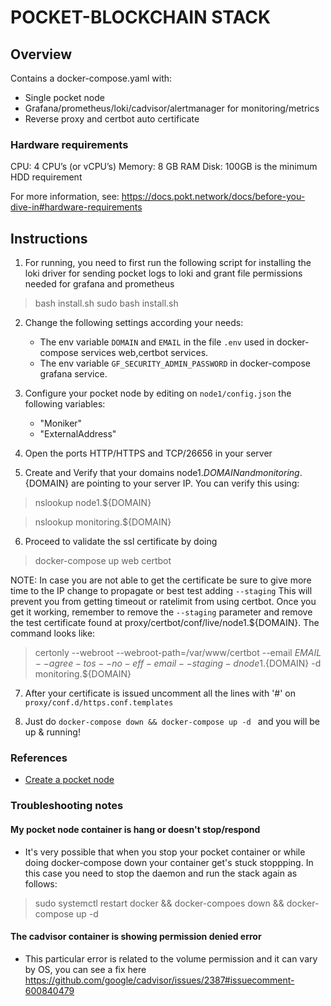 # POCKET-BLOCKCHAIN STACK 


## Overview

Contains a docker-compose.yaml with:

- Single pocket node 
- Grafana/prometheus/loki/cadvisor/alertmanager for monitoring/metrics
- Reverse proxy and certbot auto certificate

### Hardware requirements

CPU: 4 CPU’s (or vCPU’s)
Memory: 8 GB RAM
Disk: 100GB is the minimum HDD requirement

For more information, see: 
https://docs.pokt.network/docs/before-you-dive-in#hardware-requirements


## Instructions 


1. For running, you need to first run the following script for installing the loki driver for sending pocket logs to loki and grant file permissions needed for grafana and prometheus 

>  bash install.sh
>  sudo bash install.sh


2. Change the following settings according your needs:
    - The env variable `DOMAIN` and `EMAIL` in the file `.env` used in docker-compose services web,certbot services. 
    - The env variable `GF_SECURITY_ADMIN_PASSWORD` in docker-compose grafana service. 


3. Configure your pocket node by editing on `node1/config.json` the following variables:
    -  "Moniker"
    -  "ExternalAddress"


4. Open the ports HTTP/HTTPS and TCP/26656 in your server


5. Create and Verify that your domains node1.${DOMAIN} and monitoring.${DOMAIN} are pointing to your server IP. You can verify this using:


> nslookup node1.${DOMAIN}

> nslookup monitoring.${DOMAIN}


6. Proceed to validate the ssl certificate by doing 


> docker-compose up web certbot 

NOTE: In case you are not able to get the certificate be sure to give more time to the IP change to propagate or best test adding `--staging` This will prevent you from getting timeout or ratelimit from using certbot. Once you get it working, remember to remove the `--staging` parameter and remove the test certificate found at proxy/certbot/conf/live/node1.${DOMAIN}. The command looks like:

>  certonly --webroot --webroot-path=/var/www/certbot --email ${EMAIL} --agree-tos --no-eff-email --staging -d node1.${DOMAIN} -d monitoring.${DOMAIN}


7. After your certificate is issued uncomment all the lines with '#' on `proxy/conf.d/https.conf.templates`


8. Just do `docker-compose down && docker-compose up -d ` and you will be up & running! 


### References

- [Create a pocket node](https://docs.pokt.network/docs/create-pocket-node)


### Troubleshooting notes



#### My pocket node container is hang or doesn't stop/respond 

- It's very possible that when you stop your pocket container or while doing docker-compose down your container get's stuck stoppping. In this case you need to stop the daemon and run the stack again as follows:

> sudo systemctl restart docker && docker-compoes down && docker-compose up -d


#### The cadvisor container is showing permission denied error

- This particular error is related to the volume permission and it can vary by OS, you can see a fix here https://github.com/google/cadvisor/issues/2387#issuecomment-600840479
